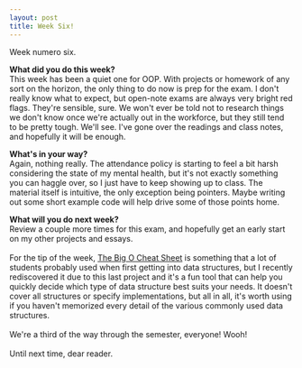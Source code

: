 ```yaml
---
layout: post
title: Week Six!
---
```


Week numero six.
<br>

<b>What did you do this week?</b>
<br>This week has been a quiet one for OOP. With projects or homework of any sort on the horizon, the only thing to do now is prep for the exam. I don't really know what to expect, but open-note exams are always very bright red flags. They're sensible, sure. We won't ever be told not to research things we don't know once we're actually out in the workforce, but they still tend to be pretty tough. We'll see. I've gone over the readings and class notes, and hopefully it will be enough.<br>

<b>What's in your way?</b>
<br>Again, nothing really. The attendance policy is starting to feel a bit harsh considering the state of my mental health, but it's not exactly something you can haggle over, so I just have to keep showing up to class. The material itself is intuitive, the only exception being pointers. Maybe writing out some short example code will help drive some of those points home.<br>

<b>What will you do next week?</b>
<br>Review a couple more times for this exam, and hopefully get an early start on my other projects and essays.<br>
<br> For the tip of the week, <a href = "http://bigocheatsheet.com/#">The Big O Cheat Sheet</a> is something that a lot of students probably used when first getting into data structures, but I recently rediscovered it due to this last project and it's a fun tool that can help you quickly decide which type of data structure best suits your needs. It doesn't cover all structures or specify implementations, but all in all, it's worth using if you haven't memorized every detail of the various commonly used data structures.
<br><br>
We're a third of the way through the semester, everyone! Wooh!
<br><br>
Until next time, dear reader.
